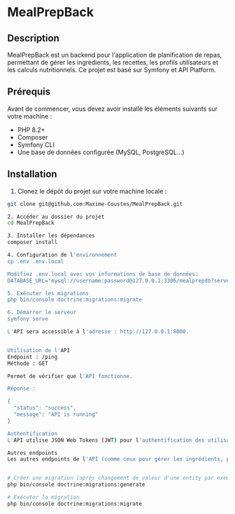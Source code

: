# MealPrepBack

## Description
MealPrepBack est un backend pour l'application de planification de repas, permettant de gérer les ingrédients, les recettes, les profils utilisateurs et les calculs nutritionnels. Ce projet est basé sur Symfony et API Platform.

## Prérequis

Avant de commencer, vous devez avoir installé les éléments suivants sur votre machine :

- PHP 8.2+
- Composer
- Symfony CLI
- Une base de données configurée (MySQL, PostgreSQL...)

## Installation

1. Clonez le dépôt du projet sur votre machine locale :

```bash
git clone git@github.com:Maxime-Coustes/MealPrepBack.git

2. Accéder au dossier du projet
cd MealPrepBack

3. Installer les dépendances
composer install

4. Configuration de l'environnement
cp .env .env.local

Modifiez .env.local avec vos informations de base de données:
DATABASE_URL="mysql://username:password@127.0.0.1:3306/mealprepdb?serverVersion=5.7"

5. Exécuter les migrations
php bin/console doctrine:migrations:migrate

6. Démarrer le serveur
symfony serve

L'API sera accessible à l'adresse : http://127.0.0.1:8000.


Utilisation de l'API
Endpoint : /ping
Méthode : GET

Permet de vérifier que l'API fonctionne.

Réponse :

{
  "status": "success",
  "message": "API is running"
}

Authentification
L'API utilise JSON Web Tokens (JWT) pour l'authentification des utilisateurs. Pour obtenir un token, envoyez une requête POST à /api/login avec les informations d'identification (par exemple, email et mot de passe).

Autres endpoints
Les autres endpoints de l'API (comme ceux pour gérer les ingrédients, produits, recettes, etc.) seront ajoutés et documentés au fur et à mesure de l'avancement du projet.


# Créer une migration (après changement de valeur d'une entity par exemple)
php bin/console doctrine:migrations:generate

# Exécuter la migration
php bin/console doctrine:migrations:migrate
